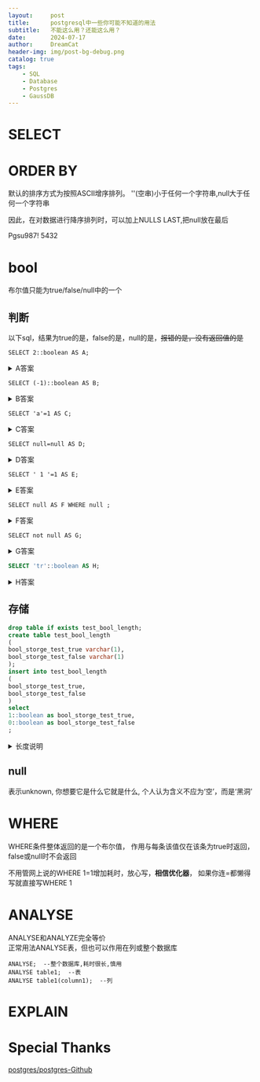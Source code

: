 ```yaml
---
layout:     post
title:      postgresql中一些你可能不知道的用法
subtitle:   不能这么用？还能这么用？
date:       2024-07-17
author:     DreamCat
header-img: img/post-bg-debug.png
catalog: true
tags:
    - SQL
    - Database
    - Postgres
    - GaussDB
---
```




# SELECT

# ORDER BY

默认的排序方式为按照ASCII增序排列。
''(空串)小于任何一个字符串,null大于任何一个字符串

因此，在对数据进行降序排列时，可以加上NULLS LAST,把null放在最后

Pgsu987! 5432

# bool

布尔值只能为true/false/null中的一个

## 判断
以下sql，结果为true的是，false的是，null的是，~~报错的是，没有返回值的是~~

```
SELECT 2::boolean AS A;  
```
<details>
<summary>A答案</summary>
A 显然是true，符合常识  
</details>

```
SELECT (-1)::boolean AS B;  
```
<details>
<summary>B答案</summary>
B 强转boolean时，非0全是true  
</details>

```
SELECT 'a'=1 AS C;  
```
<details>
<summary>C答案</summary>
C 数值类型强转的优先级更高，改语句实际为SELECT 'a'::int=1 AS C,报错  
</details>

```
SELECT null=null AS D;  
```
<details>
<summary>D答案</summary>
D 两个为止无法比较，应使用SELECT null is null 
</details>

```
SELECT ' 1 '=1 AS E;  
```
<details>
<summary>E答案</summary>
E 同C，隐式转换自动去掉了空格
</details>

```
SELECT null AS F WHERE null ;
```
<details>
<summary>F答案</summary>
F WHERE条件为false或null时不会返回
</details>

```
SELECT not null AS G;  
```
<details>
<summary>G答案</summary>
G 对未知取否还是未知
</details>

```sql
SELECT 'tr'::boolean AS H;  
```
<details>
<summary>H答案</summary>
H t、tr、tru、true无论大小写都能转换为true，false同理 
</details>
 
## 存储

```sql
drop table if exists test_bool_length;
create table test_bool_length
(
bool_storge_test_true varchar(1),
bool_storge_test_false varchar(1)
);
insert into test_bool_length
(
bool_storge_test_true,
bool_storge_test_false
)
select 
1::boolean as bool_storge_test_true,
0::boolean as bool_storge_test_false
;
```

<details>
<summary>长度说明</summary>
true实际上以'true' varchar(4)存储,
false是varchar(5)

```sql
select 
bool_storge_test_true::varchar,
length(bool_storge_test_true),
bool_storge_test_false::varchar,
length(bool_storge_test_false)
from test_bool_length
;
```

我不理解

</details>

## null

表示unknown,
你想要它是什么它就是什么,
个人认为含义不应为‘空’，而是‘黑洞’

# WHERE

WHERE条件整体返回的是一个布尔值，
作用与每条该值仅在该条为true时返回，
false或null时不会返回

不用管网上说的WHERE 1=1增加耗时，放心写，**相信优化器**，
如果你连=都懒得写就直接写WHERE 1

# ANALYSE

ANALYSE和ANALYZE完全等价  
正常用法ANALYSE表，但也可以作用在列或整个数据库

```
ANALYSE;  --整个数据库,耗时很长,慎用
ANALYSE table1;  --表
ANALYSE table1(column1);  --列
```

# EXPLAIN

# Special Thanks

[postgres/postgres-Github](https://github.com/postgres/postgres)